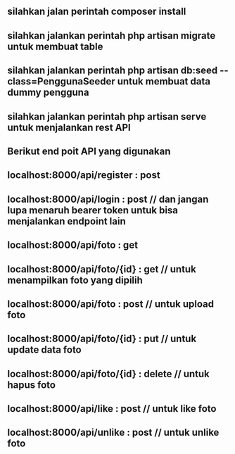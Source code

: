 ## silahkan jalan perintah composer install
## silahkan jalankan perintah php artisan migrate untuk membuat table
## silahkan jalankan perintah php artisan db:seed --class=PenggunaSeeder untuk membuat data dummy pengguna
## silahkan jalankan perintah php artisan serve untuk menjalankan rest API

## Berikut end poit API yang digunakan
## localhost:8000/api/register : post
## localhost:8000/api/login : post // dan jangan lupa menaruh bearer token untuk bisa menjalankan endpoint lain 
## localhost:8000/api/foto : get
## localhost:8000/api/foto/{id} : get // untuk menampilkan foto yang dipilih
## localhost:8000/api/foto : post // untuk upload foto
## localhost:8000/api/foto/{id} : put // untuk update data foto
## localhost:8000/api/foto/{id} : delete // untuk hapus foto
## localhost:8000/api/like : post // untuk like foto
## localhost:8000/api/unlike : post // untuk unlike foto

